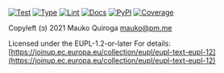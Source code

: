 [![Test](https://github.com/maukoquiroga/pysemver/workflows/test/badge.svg)](https://github.com/maukoquiroga/pysemver/actions?workflow=test)
[![Type](https://github.com/maukoquiroga/pysemver/workflows/type/badge.svg)](https://github.com/maukoquiroga/pysemver/actions?workflow=type)
[![Lint](https://github.com/maukoquiroga/pysemver/workflows/lint/badge.svg)](https://github.com/maukoquiroga/pysemver/actions?workflow=lint)
[![Docs](https://github.com/maukoquiroga/pysemver/workflows/docs/badge.svg)](https://github.com/maukoquiroga/pysemver/actions?workflow=docs)
[![PyPI](https://img.shields.io/pypi/v/pysemver.svg)](https://pypi.org/project/pysemver/)
[![Coverage](https://codecov.io/gh/maukoquiroga/pysemver/branch/master/graph/badge.svg)](https://codecov.io/gh/maukoquiroga/pysemver)

Copyleft (ɔ) 2021 Mauko Quiroga <mauko@pm.me>

Licensed under the EUPL-1.2-or-later
For details: [https://joinup.ec.europa.eu/collection/eupl/eupl-text-eupl-12](https://joinup.ec.europa.eu/collection/eupl/eupl-text-eupl-12)

